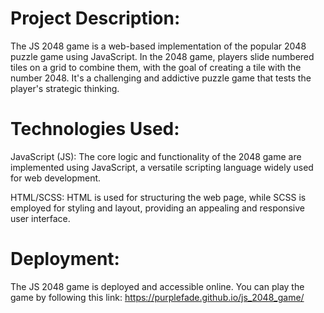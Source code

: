 # Project Description:

The JS 2048 game is a web-based implementation of the popular 2048 puzzle game using JavaScript. In the 2048 game, players slide numbered tiles on a grid to combine them, with the goal of creating a tile with the number 2048. It's a challenging and addictive puzzle game that tests the player's strategic thinking.

# Technologies Used:

JavaScript (JS): The core logic and functionality of the 2048 game are implemented using JavaScript, a versatile scripting language widely used for web development.

HTML/SCSS: HTML is used for structuring the web page, while SCSS is employed for styling and layout, providing an appealing and responsive user interface.

# Deployment:

The JS 2048 game is deployed and accessible online. You can play the game by following this link: https://purplefade.github.io/js_2048_game/

